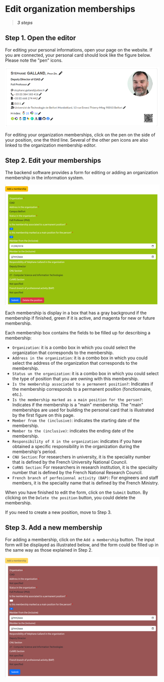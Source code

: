 # Edit organization memberships

> **_3 steps_**

## Step 1. Open the editor

For editing your personal informations, open your page on the website. If you are connected, your personal card should look like the figure below. Please note the "pen" icons.

![Managing organizations](editorgamemberships1.png)

For editing your organization memberships, click on the pen on the side of your position, one the third line. Several of the other pen icons are also linked to the organization membership editor.


## Step 2. Edit your memberships

The backend software provides a form for editing or adding an organization membership in the information system.

![Editing form](editorgamemberships2.png)

Each membership is display in a box that has a gray background if the membership if finished, green if it is active, and magenta for new or future membership.

Each membership box contains the fields to be filled up for describing a membership:

* `Organization`: it is a combo box in which you could select the organization that corresponds to the membership.
* `Address in the organization`: it is a combo box in which you could select the address of the organization that corresponds to the membership.
* `Status un the organization`: it is a combo box in which you could select the type of position that you are owning with this membership.
* `Is the membership associated to a permanent position?`: Indicates if the membership corresponds to a permanent position (fonctionnaire, etc.).
* `Is the membership marked as a main position for the person?`: Indicates if the membership is a "main" membership. The "main" memberships are used for building the personal card that is illustrated by the first figure on this page.
* `Member from the (inclusive)`: indicates the starting date of the membership.
* `Member to the (inclusive)`: indicates the ending date of the membership.
* `Responsibility of X in the organization`: indicates if you have obtained a specific responsibility in the organization during the membership's period.
* `CNU Section`: For researchers in university, it is the speciality number that is defined by the French University National Council.
* `CoRNS Section`: For researchers in research institution, it is the speciality number that is defined by the French National Research Council.
* `French branch of perfesionnal activity (BAP)`: For engineers and staff members, it is the speciality name that is defined by the French Ministry.

When you have finished to edit the form, click on the `Submit` button. By clicking on the `Delete the position` button, you could delete the membership.

If you need to create a new position, move to Step 3.

## Step 3. Add a new membership

For adding a membership, click on the `Add a membership` button. The input form will be displayed as illustrated below, and the form could be filled up in the same way as those explained in Step 2.

![Addition form](editorgamemberships3.png)

